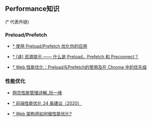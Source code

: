 ## Performance知识

(* 代表外链)
### Preload/Prefetch
- [* 使用 Preload/Prefetch 优化你的应用](https://zhuanlan.zhihu.com/p/48521680)

- [* [译] 资源提示 —— 什么是 Preload，Prefetch 和 Preconnect？](https://github.com/fi3ework/blog/issues/32)

- [* Web 性能优化：Preload与Prefetch的使用及在 Chrome 中的优先级](https://blog.fundebug.com/2019/04/11/understand-preload-and-prefetch/)

### 性能优化

- [网页性能管理详解_阮一峰](https://www.ruanyifeng.com/blog/2015/09/web-page-performance-in-depth.html)

- [* 前端性能优化 24 条建议（2020）](https://juejin.im/post/6892994632968306702?utm_source=gold_browser_extension)

- [* Web 架构师如何做性能优化?](https://juejin.cn/post/6898235695245197325?utm_source=gold_browser_extension#heading-0)


